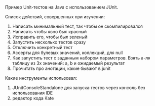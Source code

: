 Пример Unit-тестов на Java с использованием JUnit.

Список действий, совершенных при изучении:
1) Написать минимальный тест, так чтобы он скомпилировался
2) Написать чтобы явно был красный
3) Исправить его, чтобы был зеленый
4) Запустить несколько тестов сразу
5) Отключить конкретный тест
6) Ассерты для булевых значений, коллекций, для null
7) Как запустить тест с заданным набором параметров. Взять а-ля таблицу из 3х значений: a, b и ожидаемый результат
8) Прочитать про анотации, какие бывают в junit

Какие инструменты использовал:
1. JUnitConsoleStandalone для запуска тестов через консоль без использования IDE
2. редактор кода Kate
